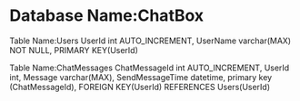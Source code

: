 # Database Name:ChatBox

Table Name:Users
			UserId int AUTO_INCREMENT,
			UserName varchar(MAX) NOT NULL,
			PRIMARY KEY(UserId)
			
		
Table Name:ChatMessages
			ChatMessageId int AUTO_INCREMENT,
			UserId int,
			Message varchar(MAX),
			SendMessageTime datetime,
			primary key	(ChatMessageId),
			FOREIGN KEY(UserId) REFERENCES Users(UserId)

